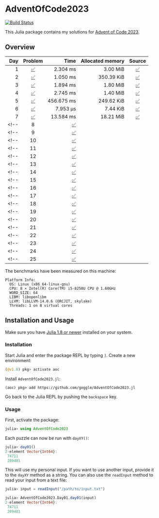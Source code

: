 # AdventOfCode2023

[![Build Status](https://github.com/goggle/AdventOfCode2023.jl/actions/workflows/CI.yml/badge.svg?branch=main)](https://github.com/goggle/AdventOfCode2023.jl/actions/workflows/CI.yml?query=branch%3Amain)
<!-- [![CI](https://github.com/goggle/AdventOfCode2023.jl/workflows/CI/badge.svg)](https://github.com/goggle/AdventOfCode2023.jl/actions?query=workflow%3ACI+branch%3Amaster) -->
<!-- [![Code coverage](https://codecov.io/gh/goggle/AdventOfCode2023.jl/branch/master/graphs/badge.svg?branch=master)](https://codecov.io/github/goggle/AdventOfCode2023.jl?branch=master) -->

This Julia package contains my solutions for [Advent of Code 2023](https://adventofcode.com/2023/).

## Overview

| Day | Problem | Time | Allocated memory | Source |
|----:|:-------:|-----:|-----------------:|:------:|
| 1 | [:white_check_mark:](https://adventofcode.com/2023/day/1) | 2.304 ms | 3.00 MiB | [:white_check_mark:](https://github.com/goggle/AdventOfCode2023.jl/blob/master/src/day01.jl) |
| 2 | [:white_check_mark:](https://adventofcode.com/2023/day/2) | 1.050 ms | 350.39 KiB | [:white_check_mark:](https://github.com/goggle/AdventOfCode2023.jl/blob/master/src/day02.jl) |
| 3 | [:white_check_mark:](https://adventofcode.com/2023/day/3) | 1.894 ms | 1.80 MiB | [:white_check_mark:](https://github.com/goggle/AdventOfCode2023.jl/blob/master/src/day03.jl) |
| 4 | [:white_check_mark:](https://adventofcode.com/2023/day/4) | 2.745 ms | 1.40 MiB | [:white_check_mark:](https://github.com/goggle/AdventOfCode2023.jl/blob/master/src/day04.jl) |
| 5 | [:white_check_mark:](https://adventofcode.com/2023/day/5) | 456.675 ms | 249.62 KiB | [:white_check_mark:](https://github.com/goggle/AdventOfCode2023.jl/blob/master/src/day05.jl) |
| 6 | [:white_check_mark:](https://adventofcode.com/2023/day/6) | 7.953 μs | 7.44 KiB | [:white_check_mark:](https://github.com/goggle/AdventOfCode2023.jl/blob/master/src/day06.jl) |
| 7 | [:white_check_mark:](https://adventofcode.com/2023/day/7) | 13.584 ms | 18.21 MiB | [:white_check_mark:](https://github.com/goggle/AdventOfCode2023.jl/blob/master/src/day07.jl) |
<!-- | 8 | [:white_check_mark:](https://adventofcode.com/2023/day/8) |  |  | [:white_check_mark:](https://github.com/goggle/AdventOfCode2023.jl/blob/master/src/day08.jl) | -->
<!-- | 9 | [:white_check_mark:](https://adventofcode.com/2023/day/9) |  |  | [:white_check_mark:](https://github.com/goggle/AdventOfCode2023.jl/blob/master/src/day09.jl) | -->
<!-- | 10 | [:white_check_mark:](https://adventofcode.com/2023/day/10) |  |  | [:white_check_mark:](https://github.com/goggle/AdventOfCode2023.jl/blob/master/src/day10.jl) | -->
<!-- | 11 | [:white_check_mark:](https://adventofcode.com/2023/day/11) |  |  | [:white_check_mark:](https://github.com/goggle/AdventOfCode2023.jl/blob/master/src/day11.jl) | -->
<!-- | 12 | [:white_check_mark:](https://adventofcode.com/2023/day/12) |  |  | [:white_check_mark:](https://github.com/goggle/AdventOfCode2023.jl/blob/master/src/day12.jl) | -->
<!-- | 13 | [:white_check_mark:](https://adventofcode.com/2023/day/13) |  |  | [:white_check_mark:](https://github.com/goggle/AdventOfCode2023.jl/blob/master/src/day13.jl) | -->
<!-- | 14 | [:white_check_mark:](https://adventofcode.com/2023/day/14) |  |  | [:white_check_mark:](https://github.com/goggle/AdventOfCode2023.jl/blob/master/src/day14.jl) | -->
<!-- | 15 | [:white_check_mark:](https://adventofcode.com/2023/day/15) |  |  | [:white_check_mark:](https://github.com/goggle/AdventOfCode2023.jl/blob/master/src/day15.jl) | -->
<!-- | 16 | [:white_check_mark:](https://adventofcode.com/2023/day/16) |  |  | [:white_check_mark:](https://github.com/goggle/AdventOfCode2023.jl/blob/master/src/day16.jl) | -->
<!-- | 17 | [:white_check_mark:](https://adventofcode.com/2023/day/17) |  |  | [:white_check_mark:](https://github.com/goggle/AdventOfCode2023.jl/blob/master/src/day17.jl) | -->
<!-- | 18 | [:white_check_mark:](https://adventofcode.com/2023/day/18) |  |  | [:white_check_mark:](https://github.com/goggle/AdventOfCode2023.jl/blob/master/src/day18.jl) | -->
<!-- | 19 | [:white_check_mark:](https://adventofcode.com/2023/day/19) |  |  | [:white_check_mark:](https://github.com/goggle/AdventOfCode2023.jl/blob/master/src/day19.jl) | -->
<!-- | 20 | [:white_check_mark:](https://adventofcode.com/2023/day/20) |  |  | [:white_check_mark:](https://github.com/goggle/AdventOfCode2023.jl/blob/master/src/day20.jl) | -->
<!-- | 21 | [:white_check_mark:](https://adventofcode.com/2023/day/21) |  |  | [:white_check_mark:](https://github.com/goggle/AdventOfCode2023.jl/blob/master/src/day21.jl) | -->
<!-- | 22 | [:white_check_mark:](https://adventofcode.com/2023/day/22) |  |  | [:white_check_mark:](https://github.com/goggle/AdventOfCode2023.jl/blob/master/src/day22.jl) | -->
<!-- | 23 | [:white_check_mark:](https://adventofcode.com/2023/day/23) |  |  | [:white_check_mark:](https://github.com/goggle/AdventOfCode2023.jl/blob/master/src/day23.jl) | -->
<!-- | 24 | [:white_check_mark:](https://adventofcode.com/2023/day/24) |  |  | [:white_check_mark:](https://github.com/goggle/AdventOfCode2023.jl/blob/master/src/day24.jl) | -->
<!-- | 25 | [:white_check_mark:](https://adventofcode.com/2023/day/25) |  |  | [:white_check_mark:](https://github.com/goggle/AdventOfCode2023.jl/blob/master/src/day25.jl) | -->


The benchmarks have been measured on this machine:
```
Platform Info:
  OS: Linux (x86_64-linux-gnu)
  CPU: 8 × Intel(R) Core(TM) i5-8250U CPU @ 1.60GHz
  WORD_SIZE: 64
  LIBM: libopenlibm
  LLVM: libLLVM-14.0.6 (ORCJIT, skylake)
  Threads: 1 on 8 virtual cores
```


## Installation and Usage

Make sure you have [Julia 1.8 or newer](https://julialang.org/downloads/)
installed on your system.


### Installation

Start Julia and enter the package REPL by typing `]`. Create a new
environment:
```julia
(@v1.8) pkg> activate aoc
```

Install `AdventOfCode2023.jl`:
```
(aoc) pkg> add https://github.com/goggle/AdventOfCode2023.jl
```

Go back to the Julia REPL by pushing the `backspace` key.


### Usage

First, activate the package:
```julia
julia> using AdventOfCode2023
```

Each puzzle can now be run with `dayXY()`:
```julia
julia> day01()
2-element Vector{Int64}:
 74711
 209481
```

This will use my personal input. If you want to use another input, provide it
to the `dayXY` method as a string. You can also use the `readInput` method
to read your input from a text file:
```julia
julia> input = readInput("/path/to/input.txt")

julia> AdventOfCode2023.Day01.day01(input)
2-element Vector{Int64}:
 74711
 209481
```